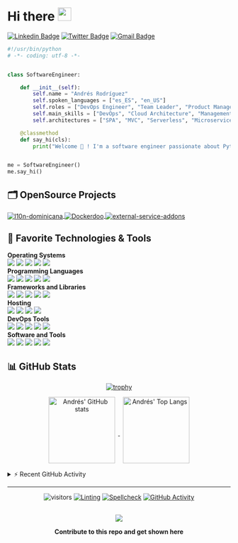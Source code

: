 # Hi there <img src="https://media.giphy.com/media/hvRJCLFzcasrR4ia7z/giphy.gif" width="30px">

[![Linkedin Badge](https://img.shields.io/badge/-andresrp-blue?style=flat&logo=Linkedin&logoColor=white&link=https://www.linkedin.com/in/andresrp/)](https://www.linkedin.com/in/andresrp/)
[![Twitter Badge](https://img.shields.io/badge/-@andRP92-1ca0f1?style=flat&labelColor=1ca0f1&logo=twitter&logoColor=white&link=https://twitter.com/AndRP92)](https://twitter.com/intent/follow?original_referer=https%3A%2F%2Fgithub.com%2Fandrp92r&screen_name=AndRP92)
[![Gmail Badge](https://img.shields.io/badge/-androdriguez14-c14438?style=flat&logo=Gmail&logoColor=white&link=mailto:androdriguez14@gmail.com)](mailto:androdriguez14@gmail.com)

```python
#!/usr/bin/python
# -*- coding: utf-8 -*-


class SoftwareEngineer:

    def __init__(self):
        self.name = "Andrés Rodríguez"
        self.spoken_languages = ["es_ES", "en_US"]
        self.roles = ["DevOps Engineer", "Team Leader", "Product Manager", "SysAdmin"]
        self.main_skills = ["DevOps", "Cloud Architecture", "Management"]
        self.architectures = ["SPA", "MVC", "Serverless", "Microservices"]

    @classmethod
    def say_hi(cls):
        print("Welcome 👋 ! I'm a software engineer passionate about Python, Automation and Blockchain.")


me = SoftwareEngineer()
me.say_hi()

```

## 🗂️ OpenSource Projects

<a href="https://github.com/indexa-git/l10n-dominicana">
  <img align="center" src="https://github-readme-stats.vercel.app/api/pin/?username=indexa-git&repo=l10n-dominicana&show_icons=true&theme=nord&hide_border=true" alt="l10n-dominicana" />
</a>

<a href="https://github.com/iterativo-git/dockerdoo">
  <img align="center" src="https://github-readme-stats.vercel.app/api/pin/?username=iterativo-git&repo=dockerdoo&show_icons=true&theme=nord&hide_border=true" alt="Dockerdoo" />
</a>

<a href="https://github.com/indexa-git/external-service-addons">
  <img align="center" src="https://github-readme-stats.vercel.app/api/pin/?username=indexa-git&repo=external-service-addons&show_icons=true&theme=nord&hide_border=true" alt="external-service-addons" />
</a>

## 🔧 Favorite Technologies & Tools

**Operating Systems**<br>
![](https://img.shields.io/badge/-Debian-informational?style=flat&logo=debian&logoColor=white&color=A81D33)
![](https://img.shields.io/badge/-Linux-informational?style=flat&logo=linux&logoColor=white&color=FCC624)
![](https://img.shields.io/badge/-Arch_Linux-informational?style=flat&logo=arch-linux&logoColor=white&color=1793D1)
![](https://img.shields.io/badge/-Windows-informational?style=flat&logo=windows&logoColor=white&color=0078D6)
![](https://img.shields.io/badge/-macOS-informational?style=flat&logo=macos&logoColor=white&color=000000)
<br>
**Programming Languages**<br>
![](https://img.shields.io/badge/-Python-informational?style=flat&logo=python&logoColor=white&color=3776AB)
![](https://img.shields.io/badge/-JavaScript-informational?style=flat&logo=javascript&logoColor=white&color=F7DF1E)
![](https://img.shields.io/badge/-GNU_Bash-informational?style=flat&logo=gnu-bash&logoColor=white&color=4EAA25)
![](https://img.shields.io/badge/-NodeJS-informational?style=flat&logo=Node.js&logoColor=white&color=43853d)
![](https://img.shields.io/badge/-Markdown-informational?style=flat&logo=markdown&logoColor=white&color=000000)
<br>
**Frameworks and Libraries**<br>
![](https://img.shields.io/badge/-Odoo-informational?style=flat&logo=odoo&logoColor=white&color=714B67)
![](https://img.shields.io/badge/-Django-informational?style=flat&logo=django&logoColor=white&color=092E20)
![](https://img.shields.io/badge/-React-informational?style=flat&logo=react&logoColor=white&color=61DAFB)
![](https://img.shields.io/badge/-Selenium-informational?style=flat&logo=selenium&logoColor=white&color=43b02a)
![](https://img.shields.io/badge/-Scrapy-informational?style=flat&logo=next.js&logoColor=white&color=60a839)
<br>
**Hosting**<br>
![](https://img.shields.io/badge/-Google_Cloud_Platform-informational?style=flat&logo=google-cloud&logoColor=white&color=2496ED)
![](https://img.shields.io/badge/-OVH-informational?style=flat&logo=ovh&logoColor=white&color=123F6D)
![](https://img.shields.io/badge/-Amazon_Web_Services-informational?style=flat&logo=amazon-aws&logoColor=white&color=232F3E)
![](https://img.shields.io/badge/-Github_Pages-informational?style=flat&logo=github&logoColor=white&color=222222)
<br>
**DevOps Tools**<br>
![](https://img.shields.io/badge/-Github-informational?style=flat&logo=github&color=D24939)
![](https://img.shields.io/badge/-Docker-informational?style=flat&logo=docker&logoColor=white&color=2496ED)
![](https://img.shields.io/badge/-Github_Actions-informational?style=flat&logo=github-actions&logoColor=white&color=2088FF)
![](https://img.shields.io/badge/-Terraform-informational?style=flat&logo=terraform&logoColor=white&color=7B42BC)
![](https://img.shields.io/badge/-Ansible-informational?style=flat&logo=ansible&logoColor=white&color=222222)
<br>
**Software and Tools**<br>
![](https://img.shields.io/badge/-Git-informational?style=flat&logo=git&logoColor=white&color=F05032)
![](https://img.shields.io/badge/-VS_Code-informational?style=flat&logo=visual-studio-code&logoColor=white&color=007ACC)
![](https://img.shields.io/badge/-Kubernetes-informational?style=flat&logo=kubernetes&logoColor=white&color=326CE5)
![](https://img.shields.io/badge/-PostgreSQL-informational?style=flat&logo=postgresql&logoColor=white&color=4169E1)
![](https://img.shields.io/badge/-Nginx-informational?style=flat&logo=nginx&logoColor=white&color=099639)

## 📊 GitHub Stats

<div align="center">

  [![trophy](https://github-profile-trophy.vercel.app/?username=andrp92&theme=flat&&column=4&margin-w=15&margin-h=15)](https://github.com/ryo-ma/github-profile-trophy)

</div>

<div align="center">
  <a href="https://github.com/anuraghazra/github-readme-stats">
    <img align="center" height="150px" style="margin:0px 7px 15px 7px;" src="https://github-readme-stats.vercel.app/api?username=andrp92&count_private=true&show_icons=true&include_all_commits=true&theme=nord&hide_border=true" alt="Andrés' GitHub stats" />
  </a>

  <a href="https://github.com/anuraghazra/github-readme-stats">
    <img align="center" height="150px" style="margin:0px 7px 15px 7px;" src="https://github-readme-stats.vercel.app/api/top-langs?username=andrp92&layout=compact&langs_count=8&theme=nord" alt="Andrés' Top Langs" />
  </a>

</div>

<details>
  <summary>⚡ Recent GitHub Activity</summary>
<div>
<a href="https://github.com/ashutosh00710/github-readme-activity-graph"><img style="margin:15px 7px 15px 7px;" src="https://denvercoder1-activity-graph.herokuapp.com/graph/?username=andrp92&bg_color=1F222E&color=F8D866&line=F85D7F&point=FFFFFF&hide_border=true" alt="Andrés' Activity Graph" /></a>
</div>

<!--START_SECTION:activity-->
1. 🗣 Commented on [#92087](https://github.com/odoo/odoo/issues/92087) in [odoo/odoo](https://github.com/odoo/odoo)
2. 🗣 Commented on [#92087](https://github.com/odoo/odoo/issues/92087) in [odoo/odoo](https://github.com/odoo/odoo)
3. 💪 Opened PR [#5](https://github.com/edblanco/TriviaGame/pull/5) in [edblanco/TriviaGame](https://github.com/edblanco/TriviaGame)
4. 🗣 Commented on [#4](https://github.com/edblanco/TriviaGame/issues/4) in [edblanco/TriviaGame](https://github.com/edblanco/TriviaGame)
5. 🎉 Merged PR [#1036](https://github.com/indexa-git/l10n-dominicana/pull/1036) in [indexa-git/l10n-dominicana](https://github.com/indexa-git/l10n-dominicana)
6. 🗣 Commented on [#117](https://github.com/timothymiller/cloudflare-ddns/issues/117) in [timothymiller/cloudflare-ddns](https://github.com/timothymiller/cloudflare-ddns)
7. 🗣 Commented on [#361](https://github.com/ddclient/ddclient/issues/361) in [ddclient/ddclient](https://github.com/ddclient/ddclient)
8. 🗣 Commented on [#361](https://github.com/ddclient/ddclient/issues/361) in [ddclient/ddclient](https://github.com/ddclient/ddclient)
9. 🗣 Commented on [#7083](https://github.com/microsoft/vscode-remote-release/issues/7083) in [microsoft/vscode-remote-release](https://github.com/microsoft/vscode-remote-release)
10. 🗣 Commented on [#7083](https://github.com/microsoft/vscode-remote-release/issues/7083) in [microsoft/vscode-remote-release](https://github.com/microsoft/vscode-remote-release)
<!--END_SECTION:activity-->

</details>

---

<div align="center">

![visitors](https://visitor-badge.laobi.icu/badge?page_id=andrp92.andrp92)
[![Linting](https://github.com/andrp92/andrp92/actions/workflows/lint.yaml/badge.svg)](https://github.com/andrp92/andrp92/actions/workflows/lint.yaml)
[![Spellcheck](https://github.com/andrp92/andrp92/actions/workflows/spellcheck.yaml/badge.svg)](https://github.com/andrp92/andrp92/actions/workflows/spellcheck.yaml)
[![GitHub Activity](https://github.com/andrp92/andrp92/actions/workflows/update-activity.yaml/badge.svg)](https://github.com/andrp92/andrp92/actions/workflows/update-activity.yaml)

<br>

<a href = "https://github.com/andrp92/andrp92/graphs/contributors">
<img src = "https://contrib.rocks/image?repo=andrp92/andrp92"/>
</a>

**Contribute to this repo and get shown here**

</div>

